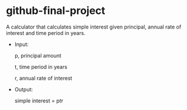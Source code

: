 # github-final-project

 A calculator that calculates simple interest given principal, annual rate of interest and time period in years.

* Input:

   p, principal amount
   
   t, time period in years
   
   r, annual rate of interest
   
* Output:

   simple interest = p*t*r
